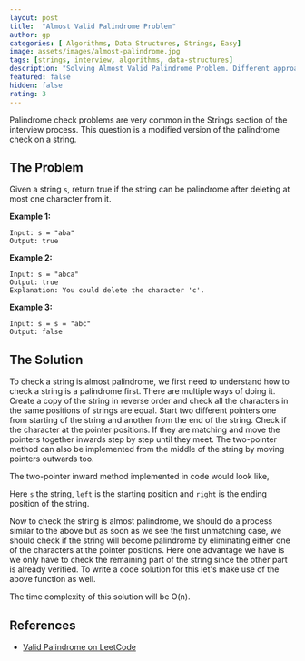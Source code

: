 ```yaml
---
layout: post
title:  "Almost Valid Palindrome Problem"
author: gp
categories: [ Algorithms, Data Structures, Strings, Easy]
image: assets/images/almost-palindrome.jpg
tags: [strings, interview, algorithms, data-structures]
description: "Solving Almost Valid Palindrome Problem. Different approaches to solve the problem and their curresponding time and space complexities explained."
featured: false
hidden: false
rating: 3
---
```


Palindrome check problems are very common in the Strings section of the interview process. This question is a modified version of the palindrome check on a string.

  

## The Problem
Given a string `s`, return true if the string can be palindrome after deleting at most one character from it.
  

**Example 1:**
```
Input: s = "aba"
Output: true
```
**Example 2:**
```
Input: s = "abca"
Output: true
Explanation: You could delete the character 'c'.
```
**Example 3:**
```
Input: s = s = "abc"
Output: false
```
  
## The Solution

To check a string is almost palindrome, we first need to understand how to check a string is a palindrome first. There are multiple ways of doing it.
Create a copy of the string in reverse order and check all the characters in the same positions of strings are equal.
Start two different pointers one from starting of the string and another from the end of the string. Check if the character at the pointer positions. If they are matching and move the pointers together inwards step by step until they meet.
The two-pointer method can also be implemented from the middle of the string by moving pointers outwards too.

The two-pointer inward method implemented in code would look like,
<script src="http://gist-it.appspot.com/https://github.com/vishnu-gp/algorithm-ds/blob/master/Excercises/Strings/03_AlmostPalindrome/Solution.js?slice=7:18"></script>
Here `s` the string, `left` is the starting position and `right` is the ending position of the string.

Now to check the string is almost palindrome, we should do a process similar to the above but as soon as we see the first unmatching case, we should check if the string will become palindrome by eliminating either one of the characters at the pointer positions. Here one advantage we have is we only have to check the remaining part of the string since the other part is already verified. To write a code solution for this let's make use of the above function as well.
<script src="http://gist-it.appspot.com/https://github.com/vishnu-gp/algorithm-ds/blob/master/Excercises/Strings/03_AlmostPalindrome/Solution.js?slice=24:36"></script>

The time complexity of this solution will be O(n).

## References
-  <a target="_blank" href="https://leetcode.com/problems/valid-palindrome-ii/">Valid Palindrome on LeetCode</a>
